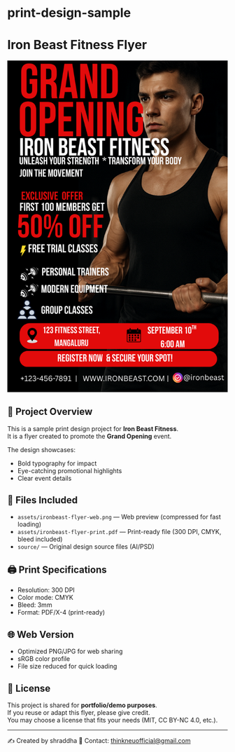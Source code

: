 # print-design-sample
# Iron Beast Fitness Flyer

![Flyer Preview](assets/ironbeast-flyer-web.png)

## 📌 Project Overview
This is a sample print design project for **Iron Beast Fitness**.  
It is a flyer created to promote the **Grand Opening** event.

The design showcases:
- Bold typography for impact  
- Eye-catching promotional highlights  
- Clear event details  

## 📂 Files Included
- `assets/ironbeast-flyer-web.png` — Web preview (compressed for fast loading)  
- `assets/ironbeast-flyer-print.pdf` — Print-ready file (300 DPI, CMYK, bleed included)  
- `source/` — Original design source files (AI/PSD) 

## 🖨️ Print Specifications
- Resolution: 300 DPI  
- Color mode: CMYK  
- Bleed: 3mm  
- Format: PDF/X-4 (print-ready)  

## 🌐 Web Version
- Optimized PNG/JPG for web sharing  
- sRGB color profile  
- File size reduced for quick loading  

## 📜 License
This project is shared for **portfolio/demo purposes**.  
If you reuse or adapt this flyer, please give credit.  
You may choose a license that fits your needs (MIT, CC BY-NC 4.0, etc.).

---

✍️ Created by shraddha 
📧 Contact: thinkneuofficial@gmail.com
